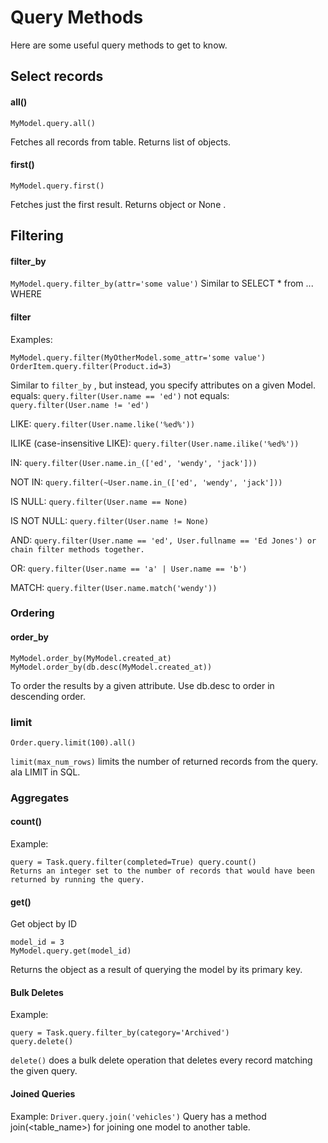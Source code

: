 # Query Methods
Here are some useful query methods to get to know.
## Select records

#### all()

`MyModel.query.all()`

Fetches all records from table. Returns list of objects.
#### first()

`MyModel.query.first()`

Fetches just the first result. Returns object or None .

## Filtering 

#### filter_by
`MyModel.query.filter_by(attr='some value')`
Similar to SELECT * from ... WHERE

#### filter

Examples:

~~~
MyModel.query.filter(MyOtherModel.some_attr='some value')
OrderItem.query.filter(Product.id=3)
~~~~

Similar to `filter_by` , but instead, you specify attributes on a given Model.
equals: `query.filter(User.name == 'ed')` not equals: `query.filter(User.name != 'ed')`
          
LIKE: `query.filter(User.name.like('%ed%'))`

ILIKE (case-insensitive LIKE): `query.filter(User.name.ilike('%ed%'))`

IN: `query.filter(User.name.in_(['ed', 'wendy', 'jack']))`

NOT IN: `query.filter(~User.name.in_(['ed', 'wendy', 'jack']))`

IS NULL: `query.filter(User.name == None)`

IS NOT NULL: `query.filter(User.name != None)`

AND: `query.filter(User.name == 'ed', User.fullname == 'Ed Jones') or chain filter methods together.`

OR: `query.filter(User.name == 'a' | User.name == 'b')`

MATCH: `query.filter(User.name.match('wendy'))`

### Ordering 
#### order_by
~~~
MyModel.order_by(MyModel.created_at) 
MyModel.order_by(db.desc(MyModel.created_at))
~~~~

To order the results by a given attribute. Use db.desc to order in descending order. 

### limit
`Order.query.limit(100).all()`

`limit(max_num_rows)` limits the number of returned records from the query. ala LIMIT in SQL.

### Aggregates 

#### count()

Example:
~~~
query = Task.query.filter(completed=True) query.count()
Returns an integer set to the number of records that would have been returned by running the query.
~~~
#### get()

Get object by ID
~~~
model_id = 3 
MyModel.query.get(model_id)
~~~

Returns the object as a result of querying the model by its primary key.

#### Bulk Deletes

Example:
~~~
query = Task.query.filter_by(category='Archived') 
query.delete()
~~~
`delete()` does a bulk delete operation that deletes every record matching the given query.

#### Joined Queries
Example:
`Driver.query.join('vehicles')`
Query has a method join(<table_name>) for joining one model to another table.
